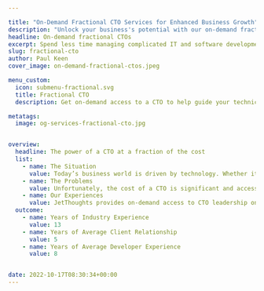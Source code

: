 ```yaml
---

title: "On-Demand Fractional CTO Services for Enhanced Business Growth"
description: "Unlock your business's potential with our on-demand fractional CTO services. Gain access to expert technical leadership, streamline operations, and drive sustainable growth without the high costs of a full-time CTO. Contact us today!"
headline: On-demand fractional CTOs
excerpt: Spend less time managing complicated IT and software development operations with access to technical experts to help drive excellence.
slug: fractional-cto
author: Paul Keen
cover_image: on-demand-fractional-ctos.jpeg

menu_custom:
  icon: submenu-fractional.svg
  title: Fractional CTO
  description: Get on-demand access to a CTO to help guide your technical vision, accelerate team-building, and improve development team operations.

metatags:
  image: og-services-fractional-cto.jpg


overview:
  headline: The power of a CTO at a fraction of the cost
  list:
    - name: The Situation
      value: Today’s business world is driven by technology. Whether it’s launching a software product, building a website, or managing digital infrastructure, organizations rely on technical leadership to stay competitive & keep operations running smoothly. With access to a CTO, companies can better navigate the waters of cutting-edge technology while reducing risks & increasing the adaptability of the organization.
    - name: The Problems
      value: Unfortunately, the cost of a CTO is significant and access to this type of experienced technical talent can be very competitive. Because a CTO is often necessary for early-stage software startups, founders often have to choose between giving up serious equity or drastically increasing operating costs.
    - name: Our Experiences
      value: JetThoughts provides on-demand access to CTO leadership on a fractional, part-time, or full-time basis to help companies of any size level up their technology operations. From technical vision, strategy, and organizational structure to hiring, training, and managing a development team, we can provide the technical support needed to drive sustainable growth.
  outcome:
    - name: Years of Industry Experience
      value: 13
    - name: Years of Average Client Relationship
      value: 5
    - name: Years of Average Developer Experience
      value: 8


date: 2022-10-17T08:30:34+00:00
---
```

